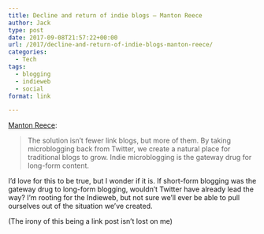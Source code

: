 ```yaml
---
title: Decline and return of indie blogs – Manton Reece
author: Jack
type: post
date: 2017-09-08T21:57:22+00:00
url: /2017/decline-and-return-of-indie-blogs-manton-reece/
categories:
  - Tech
tags:
  - blogging
  - indieweb
  - social
format: link

---
```

[Manton Reece][1]:

> The solution isn’t fewer link blogs, but more of them. By taking microblogging back from Twitter, we create a natural place for traditional blogs to grow. Indie microblogging is the gateway drug for long-form content.

I&#8217;d love for this to be true, but I wonder if it is. If short-form blogging was the gateway drug to long-form blogging, wouldn&#8217;t Twitter have already lead the way? I&#8217;m rooting for the Indieweb, but not sure we&#8217;ll ever be able to pull ourselves out of the situation we&#8217;ve created.

(The irony of this being a link post isn&#8217;t lost on me)

 [1]: http://www.manton.org/2017/09/decline-and-return-of-indie-blogs.html